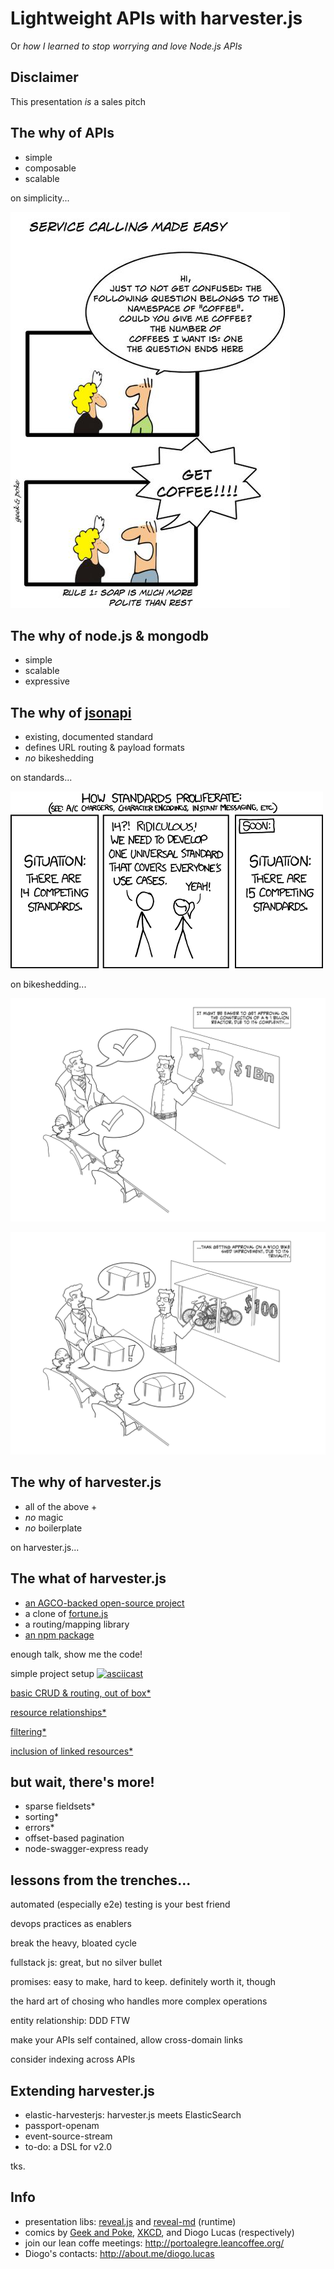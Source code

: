 Lightweight APIs with harvester.js
==========
Or *how I learned to stop worrying and love Node.js APIs*

Disclaimer
----------
This presentation *is* a sales pitch


The why of APIs
---------------
* simple
* composable
* scalable


on simplicity...


![Soap is much more polite than rest](/images/rest-vs-soap.png "Soap is much more polite than rest")


The why of node.js & mongodb
----------------------------
* simple
* scalable
* expressive


The why of [jsonapi](http://jsonapi.org/)
------------------
* existing, documented standard
* defines URL routing & payload formats
* *no* bikeshedding


on standards...


![XKCD: competing standards](/images/xkcd-standards.png "XKCD: competing standards")


on bikeshedding...


![Alt text](/images/bikeshedding00.png "Reactors are easy to discuss")

 
![Alt text](/images/bikeshedding01.png "Bikesheds, on the other hand, are really hard")


The why of harvester.js
-----------------------
* all of the above +
* *no* magic
* *no* boilerplate


on harvester.js...


The what of harvester.js
------------------------
* [an AGCO-backed open-source project](http://developer.agcocorp.com)
* a clone of [fortune.js](http://fortunejs.com/)
* a routing/mapping library
* [an npm package](https://www.npmjs.com/package/harvesterjs)


enough talk, show me the code!


simple project setup
[![asciicast](https://asciinema.org/a/20139.png)](https://asciinema.org/a/20139)


[basic CRUD & routing, out of box*](http://localhost:2426/comments)


[resource relationships*](http://jsonapi.org/format/#document-structure-resource-relationships)


[filtering*](http://localhost:2426/posts?title=Post%203)


[inclusion of linked resources*](http://localhost:2426/comments?include=post)


but wait, there's more!
-----------------------
* sparse fieldsets*
* sorting*
* errors*
* offset-based pagination
* node-swagger-express ready


lessons from the trenches...
----------------------------


automated (especially e2e) testing is your best friend


devops practices as enablers


break the heavy, bloated cycle


fullstack js: great, but no silver bullet


promises: easy to make, hard to keep.
definitely worth it, though


the hard art of chosing who handles more complex operations


entity relationship: DDD FTW


make your APIs self contained, allow cross-domain links


consider indexing across APIs


Extending harvester.js
-----------------------
* elastic-harvesterjs: harvester.js meets ElasticSearch
* passport-openam
* event-source-stream
* to-do: a DSL for v2.0


tks.


Info
----
* presentation libs: [reveal.js](http://lab.hakim.se/reveal-js/#/) and [reveal-md](https://github.com/webpro/reveal-md) (runtime)
* comics by [Geek and Poke](http://geek-and-poke.com/), [XKCD](http://xkcd.com/#eyJxIjoiIiwiYSI6WyImI3gxRjRFMzsiLCImI3gxRjRFQjsiXX0=), and Diogo Lucas (respectively)
* join our lean coffe meetings: http://portoalegre.leancoffee.org/
* Diogo's contacts: http://about.me/diogo.lucas

